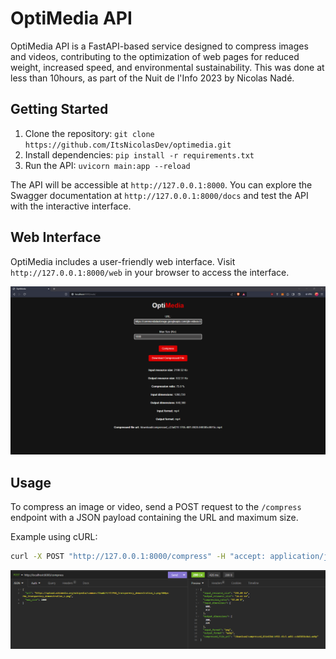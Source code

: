 # OptiMedia API

OptiMedia API is a FastAPI-based service designed to compress images and videos, contributing to the optimization of web pages for reduced weight, increased speed, and environmental sustainability.
This was done at less than 10hours, as part of the Nuit de l'Info 2023 by Nicolas Nadé.

## Getting Started

1. Clone the repository: `git clone https://github.com/ItsNicolasDev/optimedia.git`
2. Install dependencies: `pip install -r requirements.txt`
3. Run the API: `uvicorn main:app --reload`

The API will be accessible at `http://127.0.0.1:8000`. You can explore the Swagger documentation at `http://127.0.0.1:8000/docs` and test the API with the interactive interface.

## Web Interface

OptiMedia includes a user-friendly web interface. Visit `http://127.0.0.1:8000/web` in your browser to access the interface.

![Web Interface](/images/web.png)

## Usage

To compress an image or video, send a POST request to the `/compress` endpoint with a JSON payload containing the URL and maximum size.

Example using cURL:
```bash
curl -X POST "http://127.0.0.1:8000/compress" -H "accept: application/json" -H "Content-Type: application/json" -d '{"url":"https://example.com/sample_image.jpg", "max_size": 1000}'
```
![Request](/images/request.png)

